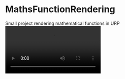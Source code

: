 # MathsFunctionRendering
Small project rendering mathematical functions in URP 
![Exemple Gif](https://i.imgur.com/DdYOMcz.mp4)